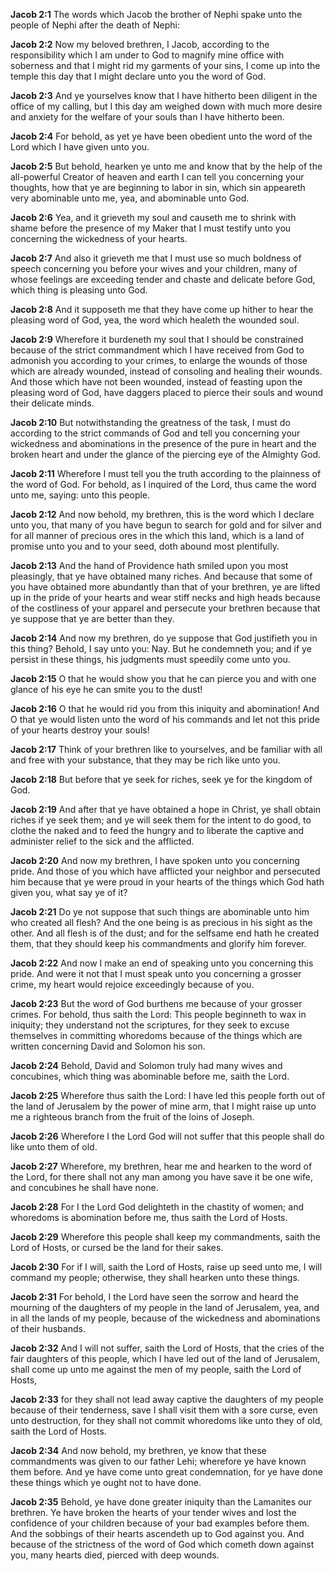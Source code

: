 **Jacob 2:1** The words which Jacob the brother of Nephi spake unto the people of Nephi after the death of Nephi:

**Jacob 2:2** Now my beloved brethren, I Jacob, according to the responsibility which I am under to God to magnify mine office with soberness and that I might rid my garments of your sins, I come up into the temple this day that I might declare unto you the word of God.

**Jacob 2:3** And ye yourselves know that I have hitherto been diligent in the office of my calling, but I this day am weighed down with much more desire and anxiety for the welfare of your souls than I have hitherto been.

**Jacob 2:4** For behold, as yet ye have been obedient unto the word of the Lord which I have given unto you.

**Jacob 2:5** But behold, hearken ye unto me and know that by the help of the all-powerful Creator of heaven and earth I can tell you concerning your thoughts, how that ye are beginning to labor in sin, which sin appeareth very abominable unto me, yea, and abominable unto God.

**Jacob 2:6** Yea, and it grieveth my soul and causeth me to shrink with shame before the presence of my Maker that I must testify unto you concerning the wickedness of your hearts.

**Jacob 2:7** And also it grieveth me that I must use so much boldness of speech concerning you before your wives and your children, many of whose feelings are exceeding tender and chaste and delicate before God, which thing is pleasing unto God.

**Jacob 2:8** And it supposeth me that they have come up hither to hear the pleasing word of God, yea, the word which healeth the wounded soul.

**Jacob 2:9** Wherefore it burdeneth my soul that I should be constrained because of the strict commandment which I have received from God to admonish you according to your crimes, to enlarge the wounds of those which are already wounded, instead of consoling and healing their wounds. And those which have not been wounded, instead of feasting upon the pleasing word of God, have daggers placed to pierce their souls and wound their delicate minds.

**Jacob 2:10** But notwithstanding the greatness of the task, I must do according to the strict commands of God and tell you concerning your wickedness and abominations in the presence of the pure in heart and the broken heart and under the glance of the piercing eye of the Almighty God.

**Jacob 2:11** Wherefore I must tell you the truth according to the plainness of the word of God. For behold, as I inquired of the Lord, thus came the word unto me, saying: unto this people.

**Jacob 2:12** And now behold, my brethren, this is the word which I declare unto you, that many of you have begun to search for gold and for silver and for all manner of precious ores in the which this land, which is a land of promise unto you and to your seed, doth abound most plentifully.

**Jacob 2:13** And the hand of Providence hath smiled upon you most pleasingly, that ye have obtained many riches. And because that some of you have obtained more abundantly than that of your brethren, ye are lifted up in the pride of your hearts and wear stiff necks and high heads because of the costliness of your apparel and persecute your brethren because that ye suppose that ye are better than they.

**Jacob 2:14** And now my brethren, do ye suppose that God justifieth you in this thing? Behold, I say unto you: Nay. But he condemneth you; and if ye persist in these things, his judgments must speedily come unto you.

**Jacob 2:15** O that he would show you that he can pierce you and with one glance of his eye he can smite you to the dust!

**Jacob 2:16** O that he would rid you from this iniquity and abomination! And O that ye would listen unto the word of his commands and let not this pride of your hearts destroy your souls!

**Jacob 2:17** Think of your brethren like to yourselves, and be familiar with all and free with your substance, that they may be rich like unto you.

**Jacob 2:18** But before that ye seek for riches, seek ye for the kingdom of God.

**Jacob 2:19** And after that ye have obtained a hope in Christ, ye shall obtain riches if ye seek them; and ye will seek them for the intent to do good, to clothe the naked and to feed the hungry and to liberate the captive and administer relief to the sick and the afflicted.

**Jacob 2:20** And now my brethren, I have spoken unto you concerning pride. And those of you which have afflicted your neighbor and persecuted him because that ye were proud in your hearts of the things which God hath given you, what say ye of it?

**Jacob 2:21** Do ye not suppose that such things are abominable unto him who created all flesh? And the one being is as precious in his sight as the other. And all flesh is of the dust; and for the selfsame end hath he created them, that they should keep his commandments and glorify him forever.

**Jacob 2:22** And now I make an end of speaking unto you concerning this pride. And were it not that I must speak unto you concerning a grosser crime, my heart would rejoice exceedingly because of you.

**Jacob 2:23** But the word of God burthens me because of your grosser crimes. For behold, thus saith the Lord: This people beginneth to wax in iniquity; they understand not the scriptures, for they seek to excuse themselves in committing whoredoms because of the things which are written concerning David and Solomon his son.

**Jacob 2:24** Behold, David and Solomon truly had many wives and concubines, which thing was abominable before me, saith the Lord.

**Jacob 2:25** Wherefore thus saith the Lord: I have led this people forth out of the land of Jerusalem by the power of mine arm, that I might raise up unto me a righteous branch from the fruit of the loins of Joseph.

**Jacob 2:26** Wherefore I the Lord God will not suffer that this people shall do like unto them of old.

**Jacob 2:27** Wherefore, my brethren, hear me and hearken to the word of the Lord, for there shall not any man among you have save it be one wife, and concubines he shall have none.

**Jacob 2:28** For I the Lord God delighteth in the chastity of women; and whoredoms is abomination before me, thus saith the Lord of Hosts.

**Jacob 2:29** Wherefore this people shall keep my commandments, saith the Lord of Hosts, or cursed be the land for their sakes.

**Jacob 2:30** For if I will, saith the Lord of Hosts, raise up seed unto me, I will command my people; otherwise, they shall hearken unto these things.

**Jacob 2:31** For behold, I the Lord have seen the sorrow and heard the mourning of the daughters of my people in the land of Jerusalem, yea, and in all the lands of my people, because of the wickedness and abominations of their husbands.

**Jacob 2:32** And I will not suffer, saith the Lord of Hosts, that the cries of the fair daughters of this people, which I have led out of the land of Jerusalem, shall come up unto me against the men of my people, saith the Lord of Hosts,

**Jacob 2:33** for they shall not lead away captive the daughters of my people because of their tenderness, save I shall visit them with a sore curse, even unto destruction, for they shall not commit whoredoms like unto they of old, saith the Lord of Hosts.

**Jacob 2:34** And now behold, my brethren, ye know that these commandments was given to our father Lehi; wherefore ye have known them before. And ye have come unto great condemnation, for ye have done these things which ye ought not to have done.

**Jacob 2:35** Behold, ye have done greater iniquity than the Lamanites our brethren. Ye have broken the hearts of your tender wives and lost the confidence of your children because of your bad examples before them. And the sobbings of their hearts ascendeth up to God against you. And because of the strictness of the word of God which cometh down against you, many hearts died, pierced with deep wounds.

